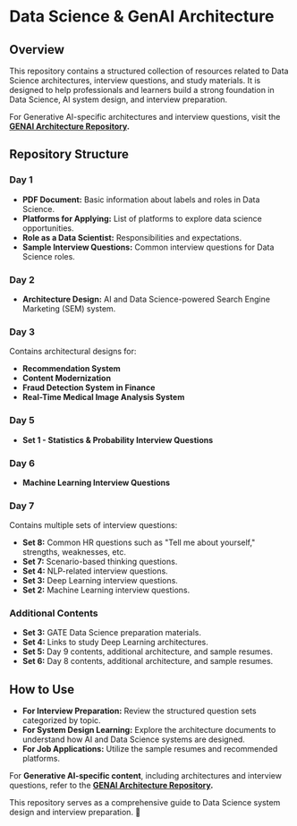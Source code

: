 # Data Science & GenAI Architecture  

## Overview  
This repository contains a structured collection of resources related to Data Science architectures, interview questions, and study materials. It is designed to help professionals and learners build a strong foundation in Data Science, AI system design, and interview preparation.  

For Generative AI-specific architectures and interview questions, visit the **[GENAI Architecture Repository](https://github.com/RohitVyavahare2001/GENAI-Architecture).**  

## Repository Structure  

### **Day 1**  
- **PDF Document:** Basic information about labels and roles in Data Science.  
- **Platforms for Applying:** List of platforms to explore data science opportunities.  
- **Role as a Data Scientist:** Responsibilities and expectations.  
- **Sample Interview Questions:** Common interview questions for Data Science roles.  

### **Day 2**  
- **Architecture Design:** AI and Data Science-powered Search Engine Marketing (SEM) system.  

### **Day 3**  
Contains architectural designs for:  
- **Recommendation System**  
- **Content Modernization**  
- **Fraud Detection System in Finance**  
- **Real-Time Medical Image Analysis System**  

### **Day 5**  
- **Set 1 - Statistics & Probability Interview Questions**  

### **Day 6**  
- **Machine Learning Interview Questions**  

### **Day 7**  
Contains multiple sets of interview questions:  
- **Set 8:** Common HR questions such as "Tell me about yourself," strengths, weaknesses, etc.  
- **Set 7:** Scenario-based thinking questions.  
- **Set 4:** NLP-related interview questions.  
- **Set 3:** Deep Learning interview questions.  
- **Set 2:** Machine Learning interview questions.  

### **Additional Contents**  
- **Set 3:** GATE Data Science preparation materials.  
- **Set 4:** Links to study Deep Learning architectures.  
- **Set 5:** Day 9 contents, additional architecture, and sample resumes.  
- **Set 6:** Day 8 contents, additional architecture, and sample resumes.  

## How to Use  
- **For Interview Preparation:** Review the structured question sets categorized by topic.  
- **For System Design Learning:** Explore the architecture documents to understand how AI and Data Science systems are designed.  
- **For Job Applications:** Utilize the sample resumes and recommended platforms.  

For **Generative AI-specific content**, including architectures and interview questions, refer to the **[GENAI Architecture Repository](https://github.com/RohitVyavahare2001/GENAI-Architecture).**  

This repository serves as a comprehensive guide to Data Science system design and interview preparation. 🚀  
